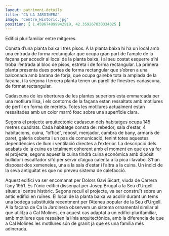 ```yaml
---
layout: patrimoni-details
title: "CA LA JARDINERA"
image: "Centre_Historic.jpg"
position: [ 1.459674899942919, 42.359267830334325 ]
---
```


Edifici plurifamiliar entre mitgeres.

Consta d’una planta baixa i tres pisos. A la planta baixa hi ha un local amb una entrada de forma rectangular que ocupa 
gran part de l’ample de la façana per accedir al local de la planta baixa, i al seu costat esquerre s’hi troba l’entrada
al bloc de pisos, estreta i de forma rectangular. La primera planta presenta dues portes de forma rectangular que 
s’obren a una balconada amb barana de forja, que ocupa gairebé tota la amplada de la façana, i la segona i tercera planta
tenen un parell de finestres cadascuna, de format rectangular.

Cadascuna de les obertures de les plantes superiors esta emmarcada per una motllura llisa, i els contorns de la façana 
estan ressaltats amb motllures de perfil en forma de merlets. Totes les motllures actualment estan ressaltades amb un 
color marró fosc sobre una superfície clara.

Segons el projecte arquitectònic cadascun dels habitatges ocupa 145 metres quadrats. Cada habitatge consta de: rebedor,
sala d’estar, 4 habitacions, cuina, “office”, rebost, menjador, cambra de bany, armaris de paret, galeria coberta i un
pas de comunicació, tenint totes aquestes dependències de llum i ventilació directes a l’exterior. La descripció dels
acabats de la cuina es totalment coherent amb el moment en que es va fer el projecte, segons aquest la cuina tindrà 
cuina econòmica amb dipòsit bullidor i escalfador sifó per servir d’aigua calenta a la pica i lavabo. S’han disposat 
dos xemeneies, una a la sala d’estar i l’altra a la cuina.  Un indici de la seva antiguitat es que no preveu sistema 
de calefacció.

Aquest edifici va ser encomanat per Dolors Gaví Sicart, viuda de Carrera l’any 1951. És l'únic edifici dissenyat per 
Josep Brugal a la Seu d’Urgell situat al centre històric. Segons recull el projecte, va ser construït sobre un antic 
edifici en ruïnes. El local de la planta baixa va acollir durant un tems una bodega substituïda recentment per l’Ateneu
popular de la Seu d’Urgell. A la façana de Ca la Jardinera observem un sistema ornamental similar al que utilitza a 
Cal Molines, en aquest cas adaptat a un edifici plurifamiliar, amb motllures que ressalten la línia arquitectònica, 
amb la diferencia de que a Cal Molines les motllures són de granit ja que es una família més adinerada. 
